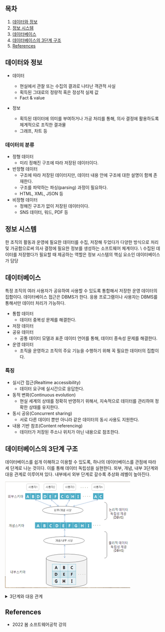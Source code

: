 ## 목차

1. [데이터와 정보](#데이터와-정보)
2. [정보 시스템](#정보-시스템)
3. [데이터베이스](#데이터베이스)
4. [데이터베이스의 3단계 구조](#데이터베이스의-3단계-구조)
4. [References](#references)

## 데이터와 정보
+ 데이터 
    + 현실에서 관찰 또는 수집의 결과로 나타난 객관적 사실
    + 획득된 그대로의 정량적 혹은 정성적 실제 값
    + Fact & value

+ 정보
    + 획득된 데이터에 의미를 부여하거나 가공 처리를 통해, 의사 결정에 활용하도록 체계적으로 조직한 결과물
    + 그래프, 차트 등

### 데이터의 분류
+ 정형 데이터
    + 미리 정해진 구조에 따라 저장된 데이터이다.
+ 반정형 데이터
    + 구조에 따라 저장된 데이터지만, 데이터 내용 안에 구조에 대한 설명이 함께 존재한다.
    + 구조를 파악하는 파싱(parsing) 과정이 필요하다.
    + HTML, XML, JSON 등
+ 비정형 데이터
    + 정해진 구조가 없이 저장된 데이터이다.
    + SNS 데이터, 워드, PDF 등

## 정보 시스템
한 조직의 활동과 운영에 필요한 데이터를 수집, 저장해 두었다가 다양한 방식으로 처리 및 가공함으로써 의사 결정에 필요한 정보를 생성하는 소프트웨어 체계이다. \ 
수집된 데이터를 저장했다가 필요할 때 제공하는 역할은 정보 시스템의 핵심 요소인 데이터베이스가 담당

## 데이터베이스
특정 조직의 여러 사용자가 공유하여 사용할 수 있도록 통합해서 저장한 운영 데이터의 집합이다. 데이터베이스 접근은 DBMS가 한다. 응용 프로그램이나 사용자는 DBMS를 통해서만 데이터 처리가 가능하다.

+ 통합 데이터
    + 데이터 중복성 문제를 해결한다.
+ 저장 데이터
+ 공유 데이터
    + 공통 데이터 모델과 표준 데이터 언어를 통해, 데이터 종속성 문제를 해결한다.
+ 운영 데이터
    + 조직을 운영하고 조직의 주요 기능을 수행하기 위해 꼭 필요한 데이터의 집합이다.

### 특징
+ 실시간 접근(Realtime accessibility)
    + 데이터 요구에 실시간으로 응답한다.
+ 동적 변화(Continuous evolution)
    + 현실 세계의 상태를 정확히 반영하기 위해서, 지속적으로 데이터를 관리하여 정확한 상태를 유지한다.
+ 동시 공유(Concurrent sharing)
    + 서로 다른 데이터 뿐만 아니라 같은 데이터의 동시 사용도 지원한다.
+ 내용 기반 참조(Content referencing)
    + 데이터가 저장된 주소나 위치가 아닌 내용으로 참조한다.

## 데이터베이스의 3단계 구조
데이터베이스를 쉽개 이해하고 이용할 수 있도록, 하나의 데이터베이스를 관점에 따라 세 단계로 나눈 것이다. 이를 통해 데이터 독립성을 실현한다. 외부, 개념, 내부 3단계와 대응 관계로 이루어져 있다. 내부에서 외부 단계로 갈수록 추상화 레벨이 높아진다.

![](./image/interface.png)

<details><summary>3단계와 대응 관계</summary>

### 스키마와 인스턴스
+ 스키마 - 데이터베이스에 저장되는 데이터 구조와 제약조건을 정의한다.
+ 인스턴스 - 스키마에 따라 데이터베이스에 실제로 저장된 값이다.

### 외부 단계
데이터베이스를 개별 사용자 관점에서 이해하고 표현하는 단계이다. 데이터베이스 하나에 스키마가 여러 개 존재할 수 있다.
+ 외부 스키마(서브 스키마)
    + 외부 단계에서 사용자에게 필요한 데이터베이스를 정의한 것이다.
    + 각 사용자가 생각하는 데이터베이스의 모습이므로 사용자마다 다르다.

### 개념 단계
데이터베이스를 조직 전체의 관점에서 이해하고 표현하는 단계이다. 데이터베이스 하나에 개념 스키마 하나만 존재한다.
+ 개념 스키마
    + 개념 단계에서 데이터베이스 전체의 논리적 구조를 정의한 것이다.
    + 조직 전체의 관점에서 생각하는 데이터베이스의 모습이다.
    + 데이터와 관계, 제약조건, 보안정책, 접근 권한에 대한 정의를 포함한다.

### 내부 단계
데이터베이스를 저장 장치의 관점에서 이해하고 표현하는 단계이다. 데이터베이스 하나에 내부 스키마 하나만 존재한다.
+ 내부 스키마
    + 전체 데이터베이스가 저장 장치에 실제로 저장되는 방법을 정의한다.
    + 레코드에 관한 물리적 저장 구조를 정의한다.

### 논리적 데이터 독립성(외부/개념 사상)
외부 스키마와 개념 스키마의 대응 관계를 정의한다. 응용 인터페이스(Application interface)라고도 한다. 개념 스키마가 변경되어도 외부 스키마는 영향받지 않고, 관련된 외부/개념 사상만 정확하게 수정해주면 된다.

### 물리적 데이터 독립성(개념/내부 사상)
개념 스키마와 내부 스키마의 대응 관계를 정의한다. 저장 인터페이스(storage interface)라고도 한다. 내부 스키마가 변경되어도 개념 스키마는 영향받지 않고, 관련된 개념/내부 사상만 정확하게 수정해주면 된다.

</details>

## References
* 2022 봄 소프트웨어공학 강의